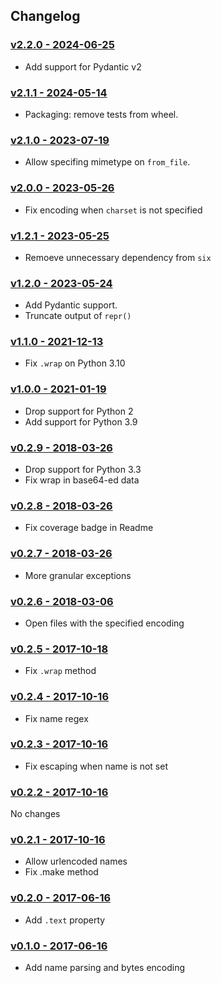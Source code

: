 ## Changelog

### [v2.2.0 - 2024-06-25](https://github.com/fcurella/python-datauri/compare/v2.1.1...v2.2.0)

* Add support for Pydantic v2

### [v2.1.1 - 2024-05-14](https://github.com/fcurella/python-datauri/compare/v2.1.0...v2.1.1)

* Packaging: remove tests from wheel.

### [v2.1.0 - 2023-07-19](https://github.com/fcurella/python-datauri/compare/v2.0.0...v2.1.0)

* Allow specifing mimetype on `from_file`.

### [v2.0.0 - 2023-05-26](https://github.com/fcurella/python-datauri/compare/v1.2.1...v2.0.0)

* Fix encoding when `charset` is not specified

### [v1.2.1 - 2023-05-25](https://github.com/fcurella/python-datauri/compare/v1.2.0...v1.2.1)

* Remoeve unnecessary dependency from `six`

### [v1.2.0 - 2023-05-24](https://github.com/fcurella/python-datauri/compare/v1.1.0...v1.2.0)

* Add Pydantic support.
* Truncate output of `repr()`

### [v1.1.0 - 2021-12-13](https://github.com/fcurella/python-datauri/compare/v1.0.0...v1.1.0)

* Fix `.wrap` on Python 3.10

### [v1.0.0 - 2021-01-19](https://github.com/fcurella/python-datauri/compare/v0.2.9...v1.0.0)

* Drop support for Python 2
* Add support for Python 3.9

### [v0.2.9 - 2018-03-26](https://github.com/fcurella/python-datauri/compare/v0.2.8...v0.2.9)

* Drop support for Python 3.3
* Fix wrap in base64-ed data

### [v0.2.8 - 2018-03-26](https://github.com/fcurella/python-datauri/compare/v0.2.7...v0.2.8)

* Fix coverage badge in Readme

### [v0.2.7 - 2018-03-26](https://github.com/fcurella/python-datauri/compare/v0.2.6...v0.2.7)

* More granular exceptions

### [v0.2.6 - 2018-03-06](https://github.com/fcurella/python-datauri/compare/v0.2.5...v0.2.6)

* Open files with the specified encoding

### [v0.2.5 - 2017-10-18](https://github.com/fcurella/python-datauri/compare/v0.2.4...v0.2.5)

* Fix `.wrap` method

### [v0.2.4 - 2017-10-16](https://github.com/fcurella/python-datauri/compare/v0.2.3...v0.2.4)

* Fix name regex

### [v0.2.3 - 2017-10-16](https://github.com/fcurella/python-datauri/compare/v0.2.2...v0.2.3)

* Fix escaping when name is not set

### [v0.2.2 - 2017-10-16](https://github.com/fcurella/python-datauri/compare/v0.2.1...v0.2.2)

No changes

### [v0.2.1 - 2017-10-16](https://github.com/fcurella/python-datauri/compare/v0.2.0...v0.2.1)

* Allow urlencoded names
* Fix .make method

### [v0.2.0 - 2017-06-16](https://github.com/fcurella/python-datauri/compare/v0.1.0...v0.2.0)

* Add `.text` property

### [v0.1.0 - 2017-06-16](https://github.com/fcurella/python-datauri/compare/v0.0.1...v0.1.0)

* Add name parsing and bytes encoding
